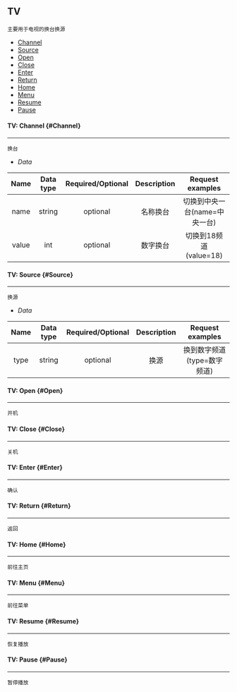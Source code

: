 ## TV

```
主要用于电视的换台换源
```
* [Channel](#Channel)
* [Source](#Source)
* [Open](#Open)
* [Close](#Close)
* [Enter](#Enter)
* [Return](#Return)
* [Home](#Home)
* [Menu](#Menu)
* [Resume](#Resume)
* [Pause](#Pause)

#### TV: Channel {#Channel}

---
```
换台
```

* _Data_

| Name | Data type | Required/Optional | Description | Request examples |
| :---: | :---: | :---: |:---: |:---: |
| name | string | optional | 名称换台 | 切换到中央一台(name=中央一台) |
| value | int | optional | 数字换台 | 切换到18频道(value=18) |


#### TV: Source {#Source}

---
```
换源
```
* _Data_

| Name | Data type | Required/Optional | Description | Request examples |
| :---: | :---: | :---: |:---: |:---: |
| type | string | optional | 换源 | 换到数字频道(type=数字频道) |


#### TV: Open {#Open}

---
```
开机
```

#### TV: Close {#Close}

---
```
关机
```

#### TV: Enter {#Enter}

---
```
确认
```

#### TV: Return {#Return}

---
```
返回
```

#### TV: Home {#Home}

---
```
前往主页
```

#### TV: Menu {#Menu}

---
```
前往菜单
```

#### TV: Resume {#Resume}

---
```
恢复播放
```

#### TV: Pause {#Pause}

---
```
暂停播放
```
